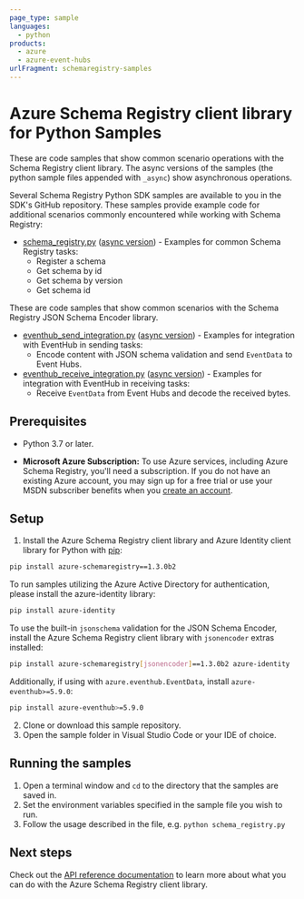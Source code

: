 ```yaml
---
page_type: sample
languages:
  - python
products:
  - azure
  - azure-event-hubs
urlFragment: schemaregistry-samples
---
```


# Azure Schema Registry client library for Python Samples

These are code samples that show common scenario operations with the Schema Registry client library.
The async versions of the samples (the python sample files appended with `_async`) show asynchronous operations.

Several Schema Registry Python SDK samples are available to you in the SDK's GitHub repository. These samples provide example code for additional scenarios commonly encountered while working with Schema Registry:

* [schema_registry.py][schema_registry_sample] ([async version][schema_registry_async_sample]) - Examples for common Schema Registry tasks:
    * Register a schema
    * Get schema by id
    * Get schema by version
    * Get schema id

These are code samples that show common scenarios with the Schema Registry JSON Schema Encoder library.

* [eventhub_send_integration.py][eventhub_send_integration_sample] ([async version][eventhub_send_integration_async_sample]) - Examples for integration with EventHub in sending tasks:
    * Encode content with JSON schema validation and send `EventData` to Event Hubs.
* [eventhub_receive_integration.py][eventhub_receive_integration_sample] ([async version][eventhub_receive_integration_async_sample]) - Examples for integration with EventHub in receiving tasks:
    * Receive `EventData` from Event Hubs and decode the received bytes.

## Prerequisites

- Python 3.7 or later.

- **Microsoft Azure Subscription:**  To use Azure services, including Azure Schema Registry, you'll need a subscription.
If you do not have an existing Azure account, you may sign up for a free trial or use your MSDN subscriber benefits when you [create an account](https://account.windowsazure.com/Home/Index).

## Setup

1. Install the Azure Schema Registry client library and Azure Identity client library for Python with [pip](https://pypi.org/project/pip/):

```bash
pip install azure-schemaregistry==1.3.0b2
```

To run samples utilizing the Azure Active Directory for authentication, please install the azure-identity library:

```bash
pip install azure-identity
```

To use the built-in `jsonschema` validation for the JSON Schema Encoder, install the Azure Schema Registry client library with `jsonencoder` extras installed:

```bash
pip install azure-schemaregistry[jsonencoder]==1.3.0b2 azure-identity
```

Additionally, if using with `azure.eventhub.EventData`, install `azure-eventhub>=5.9.0`:

```bash
pip install azure-eventhub>=5.9.0
```

2. Clone or download this sample repository.
3. Open the sample folder in Visual Studio Code or your IDE of choice.

## Running the samples

1. Open a terminal window and `cd` to the directory that the samples are saved in.
2. Set the environment variables specified in the sample file you wish to run.
3. Follow the usage described in the file, e.g. `python schema_registry.py`

## Next steps

Check out the [API reference documentation][api_reference] to learn more about
what you can do with the Azure Schema Registry client library.

<!-- LINKS -->
[schema_registry_sample]: https://github.com/Azure/azure-sdk-for-python/tree/main/sdk/schemaregistry/azure-schemaregistry/samples/sync_samples/schema_registry.py
[schema_registry_async_sample]: https://github.com/Azure/azure-sdk-for-python/tree/main/sdk/schemaregistry/azure-schemaregistry/samples/async_samples/schema_registry_async.py
[eventhub_send_integration_sample]:  https://github.com/Azure/azure-sdk-for-python/tree/main/sdk/schemaregistry/azure-schemaregistry/samples/sync_samples/jsonencoder/eventhub_send_integration.py
[eventhub_receive_integration_sample]:  https://github.com/Azure/azure-sdk-for-python/tree/main/sdk/schemaregistry/azure-schemaregistry/samples/sync_samples/jsonencoder/eventhub_receive_integration.py
[eventhub_send_integration_async_sample]:  https://github.com/Azure/azure-sdk-for-python/tree/main/sdk/schemaregistry/azure-schemaregistry/samples/async_samples/jsonencoder/eventhub_send_integration_async.py
[eventhub_receive_integration_async_sample]:  https://github.com/Azure/azure-sdk-for-python/tree/main/sdk/schemaregistry/azure-schemaregistry/samples/async_samples/jsonencoder/eventhub_receive_integration_async.py
[api_reference]: https://docs.microsoft.com/python/api/overview/azure/schemaregistry-readme
